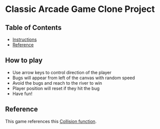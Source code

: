 # Classic Arcade Game Clone Project

## Table of Contents

- [Instructions](#instructions)
- [Reference](#reference)

## How to play

* Use arrow keys to control direction of the player 
* Bugs will appear from left of the canvas with random speed
* Avoid the bugs and reach to the river to win
* Player position will reset if they hit the bug
* Have fun!


## Reference

This game references this [Collision function](https://stackoverflow.com/questions/2440377/javascript-collision-detection).
